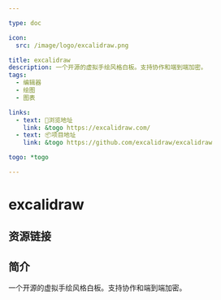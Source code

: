 ```yaml
---

type: doc

icon:
  src: /image/logo/excalidraw.png

title: excalidraw
description: 一个开源的虚拟手绘风格白板。支持协作和端到端加密。
tags:
  - 编辑器
  - 绘图
  - 图表

links:
  - text: 🧰浏览地址
    link: &togo https://excalidraw.com/
  - text: 📦项目地址
    link: &togo https://github.com/excalidraw/excalidraw

togo: *togo

---
```


<ShowLogo />

# excalidraw

<ShowTags />

<ShowBreadcrumb />

## 资源链接

<ShowLinks />

## 简介

一个开源的虚拟手绘风格白板。支持协作和端到端加密。
